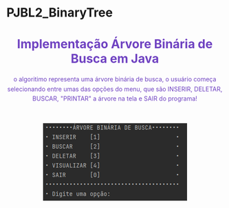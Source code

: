 # PJBL2_BinaryTree

<h1 align="center" style="color: #6f42c1; margin-bottom: 20px;">    Implementação Árvore Binária de Busca em Java</h1>

<p align="center" style="color: #6f42c1; line-height: 1.6;">
o algoritimo representa uma árvore binária de busca, o usuário começa selecionando entre umas das opções do menu, que são INSERIR, DELETAR, BUSCAR, "PRINTAR" a árvore na tela e SAIR do programa!
</p>

<br>
<p align="center">
<img src="/Assets/1.png">
</p>

